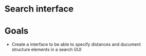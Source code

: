 # Search interface

# Goals

- Create a interface to be able to specify distances and ducument structure elements in a search GUI
